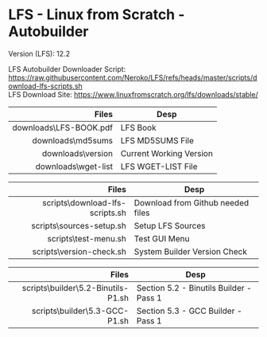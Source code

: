 # LFS - Linux from Scratch - Autobuilder

Version (LFS): 12.2 <br />

LFS Autobuilder Downloader Script: https://raw.githubusercontent.com/Neroko/LFS/refs/heads/master/scripts/download-lfs-scripts.sh <br />
LFS Download Site: https://www.linuxfromscratch.org/lfs/downloads/stable/ <br />

| Files | Desp |
| -----:|------|
| downloads\LFS-BOOK.pdf| LFS Book|
| downloads\md5sums| LFS MD5SUMS File|
| downloads\version| Current Working Version|
| downloads\wget-list| LFS WGET-LIST File|

| Files | Desp |
| -----:|------|
| scripts\download-lfs-scripts.sh| Download from Github needed files|
| scripts\sources-setup.sh| Setup LFS Sources|
| scripts\test-menu.sh| Test GUI Menu|
| scripts\version-check.sh| System Builder Version Check|

| Files | Desp |
| -----:|------|
| scripts\builder\5.2-Binutils-P1.sh| Section 5.2 - Binutils Builder - Pass 1|
| scripts\builder\5.3-GCC-P1.sh| Section 5.3 - GCC Builder - Pass 1|
